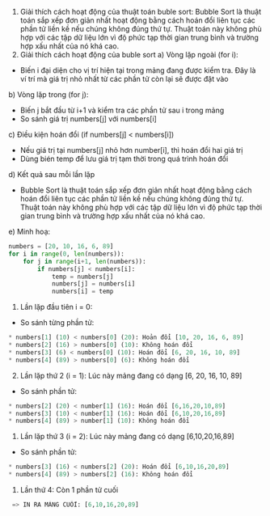 1. Giải thích cách hoạt động của thuật toán buble sort:
Bubble Sort là thuật toán sắp xếp đơn giản nhất hoạt động 
bằng cách hoán đổi liên tục các phần tử liền kề nếu chúng không đúng thứ tự.
Thuật toán này không phù hợp với các tập dữ liệu lớn vì độ phức tạp thời gian 
trung bình và trường hợp xấu nhất của nó khá cao.
2. Giải thích cách hoạt động của buble sort
a) Vòng lặp ngoài (for i):
- Biến i đại diện cho vị trí hiện tại trong mảng đang được kiểm tra. Đây là ví trí 
mà giá trị nhỏ nhất từ các phần tử còn lại sẽ được đặt vào

b) Vòng lặp trong (for j):
- Biến j bắt đầu từ i+1 và kiểm tra các phần tử sau i trong mảng
- So sánh giá trị numbers[j] với numbers[i]

c) Điều kiện hoán đổi (if numbers[j] < numbers[i])
- Nếu giá trị tại numbers[j] nhỏ hơn number[i], thì hoán đổi hai giá trị 
- Dùng bién temp để lưu giá trị tạm thời trong quá trình hoán đổi

d) Kết quả sau mỗi lần lặp
- Bubble Sort là thuật toán sắp xếp đơn giản nhất hoạt động bằng cách hoán đổi liên tục các 
phần tử liền kề nếu chúng không đúng thứ tự. Thuật toán này không phù hợp với các tập dữ liệu 
lớn vì độ phức tạp thời gian trung bình và trường hợp xấu nhất của nó khá cao.

e) Minh hoạ: 
```python
numbers = [20, 10, 16, 6, 89]
for i in range(0, len(numbers)):
    for j in range(i+1, len(numbers)):
        if numbers[j] < numbers[i]:
            temp = numbers[j]
            numbers[j] = numbers[i]
            numbers[i] = temp
```
1. Lần lặp đầu tiên i = 0:
- So sánh từng phần tử:
```python
* numbers[1] (10) < numbers[0] (20): Hoản đổi [10, 20, 16, 6, 89]
* numbers[2] (16) > numbers[0] (10): Không hoán đổi
* numbers[3] (6) < numbers[0] (10): Hoán đổi [6, 20, 16, 10, 89]
* numbers[4] (89) > numbers[0] (6): Không hoán đổi
```
2. Lần lặp thứ 2 (i = 1): Lúc này mảng đang có dạng [6, 20, 16, 10, 89]
- So sánh phần tử:
```python
* numbers[2] (20) < number[1] (16): Hoán đổi [6,16,20,10,89]
* numbers[3] (10) < number[1] (16): Hoán đổi [6,10,20,16,89]
* numbers[4] (89) > number[1] (10): Không hoán đổi
```
1. Lần lặp thứ 3 (i = 2): Lúc này mảng đang có dạng  [6,10,20,16,89]
- So sánh phần tử: 
```python
* numbers[3] (16) < numbers[2] (20): Hoán đổi [6,10,16,20,89]
* numbers[4] (89) > numbers[2] (16): Không hoán đổi
```
1. Lần thứ 4: Còn 1 phần tử cuối
```python
 => IN RA MẢNG CUỐI: [6,10,16,20,89]
 ```